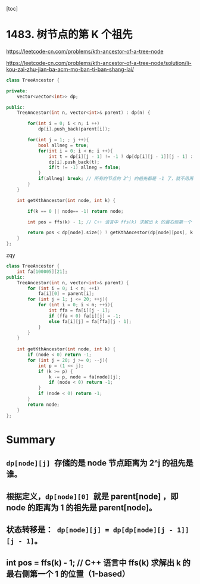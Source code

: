 [toc]



# 1483. 树节点的第 K 个祖先

https://leetcode-cn.com/problems/kth-ancestor-of-a-tree-node

https://leetcode-cn.com/problems/kth-ancestor-of-a-tree-node/solution/li-kou-zai-zhu-jian-ba-acm-mo-ban-ti-ban-shang-lai/

```c++
class TreeAncestor {

private:
    vector<vector<int>> dp;

public:
    TreeAncestor(int n, vector<int>& parent) : dp(n) {

        for(int i = 0; i < n; i ++)
            dp[i].push_back(parent[i]);

        for(int j = 1; ; j ++){
            bool allneg = true;
            for(int i = 0; i < n; i ++){
                int t = dp[i][j - 1] != -1 ? dp[dp[i][j - 1]][j - 1] : -1;
                dp[i].push_back(t);
                if(t != -1) allneg = false;
            }
            if(allneg) break; // 所有的节点的 2^j 的祖先都是 -1 了，就不用再计算了
        }
    }

    int getKthAncestor(int node, int k) {

        if(k == 0 || node== -1) return node;

        int pos = ffs(k) - 1; // C++ 语言中 ffs(k) 求解出 k 的最右侧第一个 1 的位置（1-based）

        return pos < dp[node].size() ? getKthAncestor(dp[node][pos], k - (1 << pos)) : -1;
    }
};
```

zqy

```c++
class TreeAncestor {
    int fa[100005][21];
public:
    TreeAncestor(int n, vector<int>& parent) {
        for (int i = 0; i < n; ++i)
            fa[i][0] = parent[i];
        for (int j = 1; j <= 20; ++j){
            for (int i = 0; i < n; ++i){
                int ffa = fa[i][j - 1];
                if (ffa < 0) fa[i][j] = -1;
                else fa[i][j] = fa[ffa][j - 1];
            }
        }
    }
    
    int getKthAncestor(int node, int k) {
        if (node < 0) return -1;
        for (int j = 20; j >= 0; --j){
            int p = (1 << j);
            if (k >= p) {
                k -= p, node = fa[node][j];
                if (node < 0) return -1;
            }
            if (node < 0) return -1;
        }
        return node;
    }
};
```

# Summary

## `dp[node][j] `存储的是 node 节点距离为 2^j 的祖先是谁。

## 根据定义，`dp[node][0] `就是 	parent[node]	，即 node 的距离为 1 的祖先是 parent[node]。

## 状态转移是：` dp[node][j] = dp[dp[node][j - 1]][j - 1]`。

## int pos = ffs(k) - 1; // C++ 语言中 ffs(k) 求解出 k 的最右侧第一个 1 的位置（1-based）